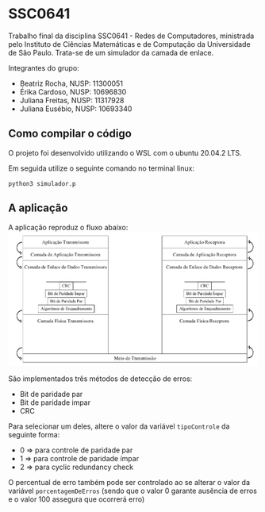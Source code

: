 # SSC0641
Trabalho final da disciplina SSC0641 - Redes de Computadores, ministrada pelo Instituto de Ciências Matemáticas e de Computação da Universidade de São Paulo. Trata-se de um simulador da camada de enlace.

Integrantes do grupo:
- Beatriz Rocha,    NUSP: 11300051
- Érika Cardoso,    NUSP: 10696830
- Juliana Freitas,  NUSP: 11317928
- Juliana Eusébio,  NUSP: 10693340

## Como compilar o código
O projeto foi desenvolvido utilizando o WSL com o ubuntu 20.04.2 LTS.

Em seguida utilize o seguinte comando no terminal linux:

```
python3 simulador.p
```

## A aplicação
A aplicação reproduz o fluxo abaixo:
![Fluxo](./img/fluxo.PNG)

São implementados três métodos de detecção de erros:
- Bit de paridade par
- Bit de paridade impar
- CRC

Para selecionar um deles, altere o valor da variável ```tipoControle``` da seguinte forma:
- 0 => para controle de paridade par
- 1 => para controle de paridade ímpar
- 2 => para cyclic redundancy check

O percentual de erro também pode ser controlado ao se alterar o valor da variável ```porcentagemDeErros``` (sendo que o valor 0 garante ausência de erros e o valor 100 assegura que ocorrerá erro)